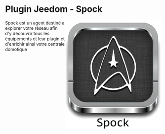 # Plugin Jeedom - Spock

<img src="doc/images/spock_icon.png" align="right">

Spock est un agent destiné à explorer votre réseau afin d'y découvrir tous les équipements et leur plugin et d'enrichir ainsi votre centrale domotique
